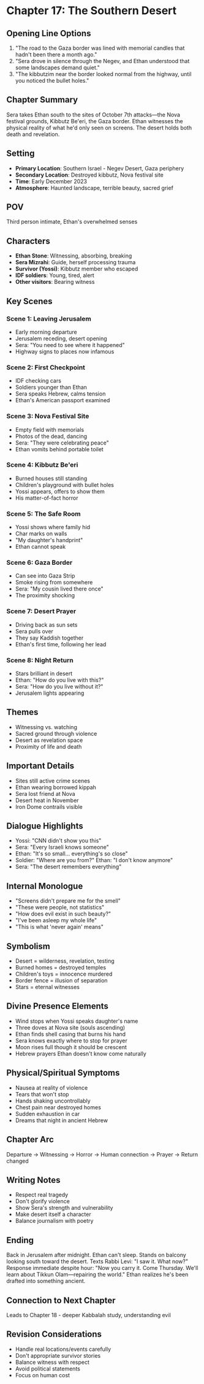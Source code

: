 # Chapter 17: The Southern Desert

## Opening Line Options
1. "The road to the Gaza border was lined with memorial candles that hadn't been there a month ago."
2. "Sera drove in silence through the Negev, and Ethan understood that some landscapes demand quiet."
3. "The kibbutzim near the border looked normal from the highway, until you noticed the bullet holes."

## Chapter Summary
Sera takes Ethan south to the sites of October 7th attacks—the Nova festival grounds, Kibbutz Be'eri, the Gaza border. Ethan witnesses the physical reality of what he'd only seen on screens. The desert holds both death and revelation.

## Setting
- **Primary Location**: Southern Israel - Negev Desert, Gaza periphery
- **Secondary Location**: Destroyed kibbutz, Nova festival site
- **Time**: Early December 2023
- **Atmosphere**: Haunted landscape, terrible beauty, sacred grief

## POV
Third person intimate, Ethan's overwhelmed senses

## Characters
- **Ethan Stone**: Witnessing, absorbing, breaking
- **Sera Mizrahi**: Guide, herself processing trauma
- **Survivor (Yossi)**: Kibbutz member who escaped
- **IDF soldiers**: Young, tired, alert
- **Other visitors**: Bearing witness

## Key Scenes

### Scene 1: Leaving Jerusalem
- Early morning departure
- Jerusalem receding, desert opening
- Sera: "You need to see where it happened"
- Highway signs to places now infamous

### Scene 2: First Checkpoint
- IDF checking cars
- Soldiers younger than Ethan
- Sera speaks Hebrew, calms tension
- Ethan's American passport examined

### Scene 3: Nova Festival Site
- Empty field with memorials
- Photos of the dead, dancing
- Sera: "They were celebrating peace"
- Ethan vomits behind portable toilet

### Scene 4: Kibbutz Be'eri
- Burned houses still standing
- Children's playground with bullet holes
- Yossi appears, offers to show them
- His matter-of-fact horror

### Scene 5: The Safe Room
- Yossi shows where family hid
- Char marks on walls
- "My daughter's handprint"
- Ethan cannot speak

### Scene 6: Gaza Border
- Can see into Gaza Strip
- Smoke rising from somewhere
- Sera: "My cousin lived there once"
- The proximity shocking

### Scene 7: Desert Prayer
- Driving back as sun sets
- Sera pulls over
- They say Kaddish together
- Ethan's first time, following her lead

### Scene 8: Night Return
- Stars brilliant in desert
- Ethan: "How do you live with this?"
- Sera: "How do you live without it?"
- Jerusalem lights appearing

## Themes
- Witnessing vs. watching
- Sacred ground through violence
- Desert as revelation space
- Proximity of life and death

## Important Details
- Sites still active crime scenes
- Ethan wearing borrowed kippah
- Sera lost friend at Nova
- Desert heat in November
- Iron Dome contrails visible

## Dialogue Highlights
- Yossi: "CNN didn't show you this"
- Sera: "Every Israeli knows someone"
- Ethan: "It's so small... everything's so close"
- Soldier: "Where are you from?" Ethan: "I don't know anymore"
- Sera: "The desert remembers everything"

## Internal Monologue
- "Screens didn't prepare me for the smell"
- "These were people, not statistics"
- "How does evil exist in such beauty?"
- "I've been asleep my whole life"
- "This is what 'never again' means"

## Symbolism
- Desert = wilderness, revelation, testing
- Burned homes = destroyed temples
- Children's toys = innocence murdered
- Border fence = illusion of separation
- Stars = eternal witnesses

## Divine Presence Elements
- Wind stops when Yossi speaks daughter's name
- Three doves at Nova site (souls ascending)
- Ethan finds shell casing that burns his hand
- Sera knows exactly where to stop for prayer
- Moon rises full though it should be crescent
- Hebrew prayers Ethan doesn't know come naturally

## Physical/Spiritual Symptoms
- Nausea at reality of violence
- Tears that won't stop
- Hands shaking uncontrollably
- Chest pain near destroyed homes
- Sudden exhaustion in car
- Dreams that night in ancient Hebrew

## Chapter Arc
Departure → Witnessing → Horror → Human connection → Prayer → Return changed

## Writing Notes
- Respect real tragedy
- Don't glorify violence
- Show Sera's strength and vulnerability
- Make desert itself a character
- Balance journalism with poetry

## Ending
Back in Jerusalem after midnight. Ethan can't sleep. Stands on balcony looking south toward the desert. Texts Rabbi Levi: "I saw it. What now?" Response immediate despite hour: "Now you carry it. Come Thursday. We'll learn about Tikkun Olam—repairing the world." Ethan realizes he's been drafted into something ancient.

## Connection to Next Chapter
Leads to Chapter 18 - deeper Kabbalah study, understanding evil

## Revision Considerations
- Handle real locations/events carefully
- Don't appropriate survivor stories
- Balance witness with respect
- Avoid political statements
- Focus on human cost
